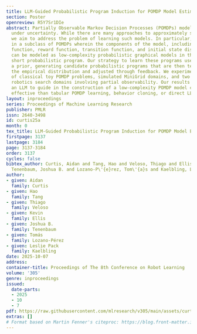 ```yaml
---
title: LLM-Guided Probabilistic Program Induction for POMDP Model Estimation
section: Poster
openreview: R5Y7Sr1DIe
abstract: Partially Observable Markov Decision Processes (POMDPs) model decision making
  under uncertainty. While there are many approaches to approximately solving POMDPs,
  we aim to address the problem of learning such models. In particular, we are interested
  in a subclass of POMDPs wherein the components of the model, including the observation
  function, reward function, transition function, and initial state distribution function,
  can be modeled as low-complexity probabilistic graphical models in the form of a
  short probabilistic program. Our strategy to learn these programs uses an LLM as
  a prior, generating candidate probabilistic programs that are then tested against
  the empirical distribution and adjusted through feedback. We experiment on a number
  of classical toy POMDP problems, simulated MiniGrid domains, and two real mobile-base
  robotics search domains involving partial observability. Our results show that using
  an LLM to guide in the construction of a low-complexity POMDP model can be more
  effective than tabular POMDP learning, behavior cloning, or direct LLM planning.
layout: inproceedings
series: Proceedings of Machine Learning Research
publisher: PMLR
issn: 2640-3498
id: curtis25a
month: 0
tex_title: LLM-Guided Probabilistic Program Induction for POMDP Model Estimation
firstpage: 3137
lastpage: 3184
page: 3137-3184
order: 3137
cycles: false
bibtex_author: Curtis, Aidan and Tang, Hao and Veloso, Thiago and Ellis, Kevin and
  Tenenbaum, Joshua B. and Lozano-P\'{e}rez, Tom\'{a}s and Kaelbling, Leslie Pack
author:
- given: Aidan
  family: Curtis
- given: Hao
  family: Tang
- given: Thiago
  family: Veloso
- given: Kevin
  family: Ellis
- given: Joshua B.
  family: Tenenbaum
- given: Tomás
  family: Lozano-Pérez
- given: Leslie Pack
  family: Kaelbling
date: 2025-10-07
address:
container-title: Proceedings of The 8th Conference on Robot Learning
volume: '305'
genre: inproceedings
issued:
  date-parts:
  - 2025
  - 10
  - 7
pdf: https://raw.githubusercontent.com/mlresearch/v305/main/assets/curtis25a/curtis25a.pdf
extras: []
# Format based on Martin Fenner's citeproc: https://blog.front-matter.io/posts/citeproc-yaml-for-bibliographies/
---
```

